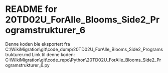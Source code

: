 # README for 20TD02U_ForAlle_Blooms_Side2_Programstrukturer_6
Denne koden ble eksportert fra C:\WikiMigration\git\code_dump\20TD02U_ForAlle_Blooms_Side2_Programstrukturer.md
Link til denne koden: C:\WikiMigration\git\code_repo\Python\20TD02U_ForAlle_Blooms_Side2_Programstrukturer_6.py
